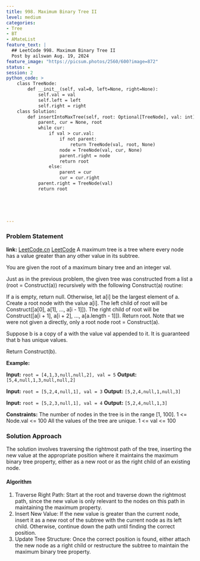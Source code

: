 ```yaml
---
title: 998. Maximum Binary Tree II
level: medium
categories:
- Tree
- BT
- AMateList
feature_text: |
  ## LeetCode 998. Maximum Binary Tree II
  Post by ailswan Aug. 19, 2024
feature_image: "https://picsum.photos/2560/600?image=872"
status: ★
session: 2
python_code: >
    class TreeNode:
        def __init__(self, val=0, left=None, right=None):
            self.val = val
            self.left = left
            self.right = right
    class Solution:
        def insertIntoMaxTree(self, root: Optional[TreeNode], val: int) -> Optional[TreeNode]:
            parent, cur = None, root
            while cur:
                if val > cur.val:
                    if not parent:
                        return TreeNode(val, root, None)
                    node = TreeNode(val, cur, None)
                    parent.right = node
                    return root
                else:
                    parent = cur
                    cur = cur.right
            parent.right = TreeNode(val)
            return root


        
   

---
```


### Problem Statement
**link:**
[LeetCode.cn](https://leetcode.cn/problems/maximum-binary-tree-ii/)
[LeetCode](https://leetcode.com/maximum-binary-tree-ii/)
A maximum tree is a tree where every node has a value greater than any other value in its subtree.

You are given the root of a maximum binary tree and an integer val.

Just as in the previous problem, the given tree was constructed from a list a (root = Construct(a)) recursively with the following Construct(a) routine:

If a is empty, return null.
Otherwise, let a[i] be the largest element of a. Create a root node with the value a[i].
The left child of root will be Construct([a[0], a[1], ..., a[i - 1]]).
The right child of root will be Construct([a[i + 1], a[i + 2], ..., a[a.length - 1]]).
Return root.
Note that we were not given a directly, only a root node root = Construct(a).

Suppose b is a copy of a with the value val appended to it. It is guaranteed that b has unique values.

Return Construct(b).

**Example:**

**Input:** `root = [4,1,3,null,null,2], val = 5`
**Output:** `[5,4,null,1,3,null,null,2]`

**Input:** `root = [5,2,4,null,1], val = 3`
**Output:** `[5,2,4,null,1,null,3]`

**Input:** `root = [5,2,3,null,1], val = 4`
**Output:** `[5,2,4,null,1,3]`

**Constraints:**
The number of nodes in the tree is in the range [1, 100].
1 <= Node.val <= 100
All the values of the tree are unique.
1 <= val <= 100
### Solution Approach
The solution involves traversing the rightmost path of the tree, inserting the new value at the appropriate position where it maintains the maximum binary tree property, either as a new root or as the right child of an existing node.

#### Algorithm
1. Traverse Right Path: Start at the root and traverse down the rightmost path, since the new value is only relevant to the nodes on this path in maintaining the maximum property.
2. Insert New Value: If the new value is greater than the current node, insert it as a new root of the subtree with the current node as its left child. Otherwise, continue down the path until finding the correct position.
3. Update Tree Structure: Once the correct position is found, either attach the new node as a right child or restructure the subtree to maintain the maximum binary tree property.